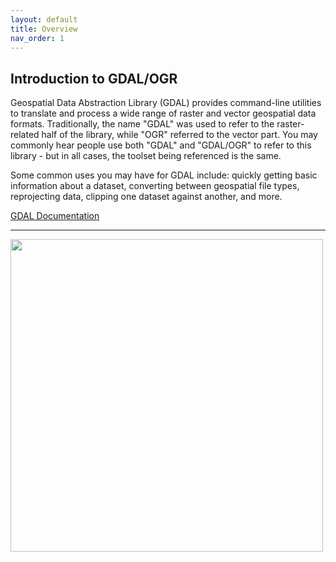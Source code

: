 ```yaml
---
layout: default
title: Overview
nav_order: 1
---
```


## Introduction to GDAL/OGR



Geospatial Data Abstraction Library (GDAL) provides command-line utilities to translate and process a wide range of raster and vector geospatial data formats. Traditionally, the name "GDAL" was used to refer to the raster-related half of the library, while "OGR" referred to the vector part. You may commonly hear people use both "GDAL" and "GDAL/OGR" to refer to this library - but in all cases, the toolset being referenced is the same.

Some common uses you may have for GDAL include: quickly getting basic information about a dataset, converting between geospatial file types, reprojecting data, clipping one dataset against another, and more.

[GDAL Documentation](https://gdal.org/index.html)

---

<img src="https://raw.githubusercontent.com/kimdurante/intro-to-gdal/master/images/contours_100m.png" width="500">
